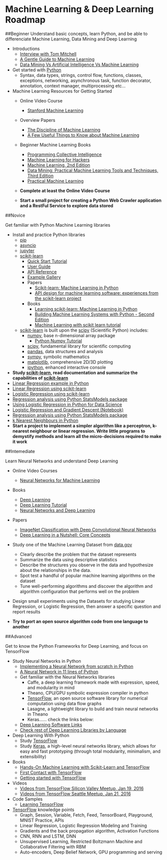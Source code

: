 # Machine Learning & Deep Learning Roadmap

##Beginner
Understand basic concepts, learn Python, and be able to differenciate Machine Learning, Data Mining and Deep Learning

- Introductions
  - [Interview with Tom Mitchell](http://videolectures.net/mlas06_mitchell_itm/)
  - [A Gentle Guide to Machine Learning](https://blog.monkeylearn.com/a-gentle-guide-to-machine-learning/)
  - [Data Mining Vs Artificial Intelligence Vs Machine Learning](http://upfrontanalytics.com/data-mining-vs-artificial-intelligence-vs-machine-learning/)
- Get started with [Python](https://www.python.org/)
    - Syntax, data types, strings, control flow, functions, classes, exceptions, networking, asynchronous task, function decorator, annotation, context manager, multiprocessing etc…
- Machine Learning Resources for Getting Started
  - Online Video Course
    - [Stanford Machine Learning](https://www.coursera.org/learn/machine-learning)
  - Overview Papers
    - [The Discipline of Machine Learning](http://www.cs.cmu.edu/~tom/pubs/MachineLearning.pdf)
    - [A Few Useful Things to Know about Machine Learning](http://homes.cs.washington.edu/~pedrod/papers/cacm12.pdf)
  - Beginner Machine Learning Books
    - [Programming Collective Intelligence](https://www.safaribooksonline.com/library/view/programming-collective-intelligence/9780596529321/)
    - [Machine Learning for Hackers](https://www.safaribooksonline.com/library/view/machine-learning-for/9781449330514/)
    - [Machine Learning, 2nd Edition](https://www.safaribooksonline.com/library/view/machine-learning-2nd/9781466583283/)
    - [Data Mining: Practical Machine Learning Tools and Techniques, Third Edition](https://www.safaribooksonline.com/library/view/data-mining-practical/9780123748560/)
    - [Practical Machine Learning](https://www.safaribooksonline.com/library/view/practical-machine-learning/9781784399689/)

  - **Complete at least the Online Video Course**
  - **Start a small project for creating a Python Web Crawler application and a RestFul Service to explore data stored**

##Novice

Get familiar with Python Machine Learning libraries

  - Install and practice Python libraries
    - [pip](https://pypi.python.org/pypi/pip)
    - [asyncio](https://docs.python.org/3/library/asyncio.html)
    - [jupyter](http://jupyter.org/)
    - [scikit-learn](http://scikit-learn.org)
      - [Quick Start Tutorial](http://scikit-learn.org/stable/tutorial/basic/tutorial.html)
      - [User Guide](http://scikit-learn.org/stable/user_guide.html)
      - [API Reference](http://scikit-learn.org/stable/modules/classes.html)
      - [Example Gallery](http://scikit-learn.org/stable/auto_examples/index.html)
      - Papers
        - [Scikit-learn: Machine Learning in Python](http://jmlr.org/papers/v12/pedregosa11a.html)
        - [API design for machine learning software: experiences from the scikit-learn project](http://arxiv.org/abs/1309.0238)
      - Books
        - [Learning scikit-learn: Machine Learning in Python](https://www.safaribooksonline.com/library/view/learning-scikit-learn-machine/9781783281930/)
        - [Building Machine Learning Systems with Python - Second Edition](https://www.safaribooksonline.com/library/view/building-machine-learning/9781784392772/)
        - [Machine Learning with scikit learn tutorial](http://amueller.github.io/sklearn_tutorial)
    - [scikit-learn](http://scikit-learn.org) is built upon the [scipy](http://www.scipy.org/) (Scientific Python) includes:
      - [numpy](http://www.numpy.org/), base n-dimensional array package
        - [Python Numpy Tutorial](http://cs231n.github.io/python-numpy-tutorial/)
      - [scipy](http://www.scipy.org/), fundamental library for scientific computing
      - [pandas](http://pandas.pydata.org/), data structures and analysis
      - [sympy](http://www.sympy.org/), symbolic mathematics
      - [matplotlib](http://matplotlib.org/), comprehensive 2D/3D plotting
      - [ipython](http://ipython.org/), enhanced interactive console
  - **Study [scikit-learn](http://scikit-learn.org), read documentation and summarize the capabilities of [scikit-learn](http://scikit-learn.org)**
  - [Linear Regression example in Python](http://scipy-cookbook.readthedocs.io/items/LinearRegression.html)
  - [Linear Regression using scikit-learn](http://scikit-learn.org/stable/modules/generated/sklearn.linear_model.LinearRegression.html)
  - [Logistic Regression using scikit-learn](http://scikit-learn.org/stable/modules/generated/sklearn.linear_model.LogisticRegression.html)
  - [Regression analysis using Python StatsModels package](http://blog.yhat.com/posts/logistic-regression-python-rodeo.html)
  - [Using Logistic Regression in Python for Data Science](http://www.dummies.com/programming/big-data/data-science/using-logistic-regression-in-python-for-data-science/)
  - [Logistic Regression and Gradient Descent (Notebook)](http://nbviewer.jupyter.org/github/tfolkman/learningwithdata/blob/master/Logistic%20Gradient%20Descent.ipynb)
  - [Regression analysis using Python StatsModels package](http://www.turingfinance.com/regression-analysis-using-python-statsmodels-and-quandl/)
  - [k Nearest Neighbours in Python](http://scikit-learn.org/stable/modules/neighbors.html)
  - **Start a project to implement a simpler algorithm like a perceptron, k-nearest neighbour or linear regression. Write little programs to demystify methods and learn all the micro-decisions required to make it work**

##Intemediate

Learn Neural Networks and understand Deep Learning

  - Online Video Courses
    - [Neural Networks for Machine Learning](https://www.coursera.org/learn/neural-networks)
  - Books
    - [Deep Learning](http://www.deeplearningbook.org/)
    - [Deep Learning Tutorial](http://deeplearning.net/tutorial/deeplearning.pdf)
    - [Neural Networks and Deep Learning](http://neuralnetworksanddeeplearning.com/)
  - Papers
    - [ImageNet Classification with Deep Convolutional Neural Networks](http://papers.nips.cc/paper/4824-imagenet-classification-with-deep-convolutional-neural-networks.pdf)
    - [Deep Learning in a Nutshell: Core Concepts](https://devblogs.nvidia.com/parallelforall/deep-learning-nutshell-core-concepts/)
  - Study one of the Machine Learning Dataset from [data.gov](https://www.data.gov/)
    - Clearly describe the problem that the dataset represents
    - Summarize the data using descriptive statistics
    - Describe the structures you observe in the data and hypothesize about the relationships in the data.
    - Spot test a handful of popular machine learning algorithms on the dataset
    - Tune well-performing algorithms and discover the algorithm and algorithm configuration that performs well on the problem

  - Design small experiments using the Datasets for studying Linear Regression, or Logistic Regression, then answer a specific question and report results
  - **Try to port an open source algorithm code from one language to another**

##Advanced

Get to know the Python Frameworks for Deep Learning, and focus on TensorFlow

  - Study Neural Networks in Python
    - [Implementing a Neural Network from scratch in Python](http://www.wildml.com/2015/09/implementing-a-neural-network-from-scratch/)
    - [A Neural Network in 11 lines of Python](http://iamtrask.github.io/2015/07/12/basic-python-network/)
    - Get familiar with the Neural Networks libraries
      - Caffe, a deep learning framework made with expression, speed, and modularity in mind
      - Theano, CPU/GPU symbolic expression compiler in python
      - [TensorFlow](http://tensorflow.org/), an open source software library for numerical computation using data flow graphs
      - Lasagne, a lightweight library to build and train neural networks in Theano
      - Keras...... check the links below:
    - [Deep Learning Software Links](http://deeplearning.net/software_links/)
    - [Check rest of Deep Learning Libraries by Language](http://www.teglor.com/b/deep-learning-libraries-language-cm569/)
  - Deep Learning With Python
    - Study [TensorFlow](https://www.tensorflow.org/)
    - Study [Keras](https://keras.io/), a high-level neural networks library, which allows for easy and fast prototyping (through total modularity, minimalism, and extensibility)
  - Books
    - [Hands-On Machine Learning with Scikit-Learn and TensorFlow](https://www.safaribooksonline.com/library/view/hands-on-machine-learning/9781491962282/)
    - [First Contact with TensorFlow](http://jorditorres.org/first-contact-with-tensorflow/)
    - [Getting started with TensorFlow](https://www.safaribooksonline.com/library/view/getting-started-with/9781786468574/)
  - Videos
    - [Videos from TensorFlow Silicon Valley Meetup, Jan 19, 2016](https://blog.altoros.com/videos-from-tensorflow-silicon-valley-meetup-january-19-2016.html)
    - [Videos from TensorFlow Seattle Meetup, Jan 21, 2016](https://blog.altoros.com/videos-from-tensorflow-seattle-meetup-jan-21-2016.html)
  - Code Samples
    - [Learning TensorFlow](https://github.com/chetannaik/learning_tensorflow)
  - [TensorFlow](https://www.tensorflow.org/) knowledge points
    - Graph, Session, Variable, Fetch, Feed, TensorBoard, Playground, MNIST Practice, APIs
    - Linear Regression, Logistic Regression Modeling and Training
    - Gradients and the back propagation algorithm, Activation Functions
    - CNN, RNN and LSTM, DNN
    - Unsupervised Learning, Restricted Boltzmann Machine and Collaborative Filtering with RBM
    - Auto-encoders, Deep Belief Network, GPU programming and serving
